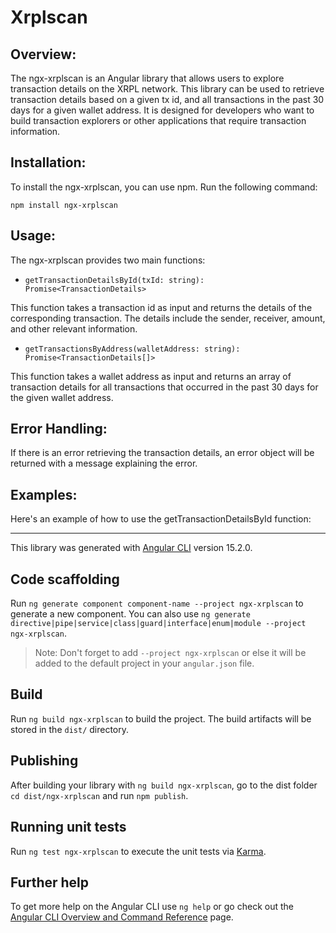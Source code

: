 # Xrplscan

## Overview:
The ngx-xrplscan is an Angular library that allows users to explore transaction details on the XRPL network. This library can be used to retrieve transaction details based on a given tx id, and all transactions in the past 30 days for a given wallet address. It is designed for developers who want to build transaction explorers or other applications that require transaction information.

## Installation:
To install the ngx-xrplscan, you can use npm. Run the following command:

`npm install ngx-xrplscan`

## Usage:
The ngx-xrplscan provides two main functions:
- `getTransactionDetailsById(txId: string): Promise<TransactionDetails>`

This function takes a transaction id as input and returns the details of the corresponding transaction. The details include the sender, receiver, amount, and other relevant information.

- `getTransactionsByAddress(walletAddress: string): Promise<TransactionDetails[]>`

This function takes a wallet address as input and returns an array of transaction details for all transactions that occurred in the past 30 days for the given wallet address.

## Error Handling:
If there is an error retrieving the transaction details, an error object will be returned with a message explaining the error.

## Examples:
Here's an example of how to use the getTransactionDetailsById function:



---

This library was generated with [Angular CLI](https://github.com/angular/angular-cli) version 15.2.0.

## Code scaffolding

Run `ng generate component component-name --project ngx-xrplscan` to generate a new component. You can also use `ng generate directive|pipe|service|class|guard|interface|enum|module --project ngx-xrplscan`.
> Note: Don't forget to add `--project ngx-xrplscan` or else it will be added to the default project in your `angular.json` file. 

## Build

Run `ng build ngx-xrplscan` to build the project. The build artifacts will be stored in the `dist/` directory.

## Publishing

After building your library with `ng build ngx-xrplscan`, go to the dist folder `cd dist/ngx-xrplscan` and run `npm publish`.

## Running unit tests

Run `ng test ngx-xrplscan` to execute the unit tests via [Karma](https://karma-runner.github.io).

## Further help

To get more help on the Angular CLI use `ng help` or go check out the [Angular CLI Overview and Command Reference](https://angular.io/cli) page.
